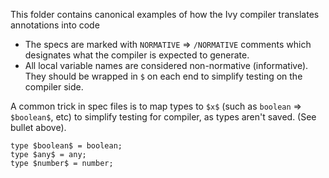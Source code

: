 This folder contains canonical examples of how the Ivy compiler translates annotations into code

- The specs are marked with `NORMATIVE` => `/NORMATIVE` comments which designates what the compiler is expected to generate.
- All local variable names are considered non-normative (informative). They should be wrapped in `$` on each end to simplify testing on the compiler side.

A common trick in spec files is to map types to `$x$` (such as `boolean` => `$boolean$`, etc) to simplify testing for compiler, as types aren't saved. (See bullet above).
```
type $boolean$ = boolean;
type $any$ = any;
type $number$ = number;
```